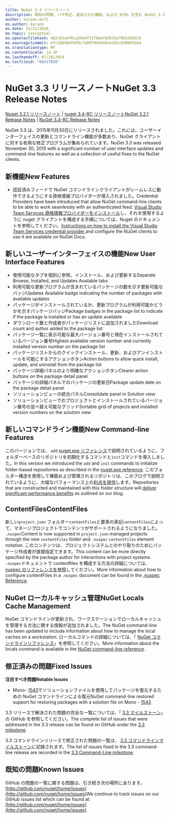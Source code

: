 ```yaml
---
title: NuGet 3.3 リリースノート
description: 既知の問題、バグ修正、追加された機能、および DCRs を含む NuGet 3.3 のリリースノート。
author: karann-msft
ms.author: karann
ms.date: 11/11/2016
ms.topic: conceptual
ms.openlocfilehash: 482c03a4f6ca39edf317b6ef8d535e79b53d5d16
ms.sourcegitcommit: efc18d484fdf0c7a8979b564dcb191c030601bb4
ms.translationtype: MT
ms.contentlocale: ja-JP
ms.lasthandoff: 07/18/2019
ms.locfileid: "68317038"
---
```

# <a name="nuget-33-release-notes"></a><span data-ttu-id="8de15-103">NuGet 3.3 リリースノート</span><span class="sxs-lookup"><span data-stu-id="8de15-103">NuGet 3.3 Release Notes</span></span>

<span data-ttu-id="8de15-104">[Nuget 3.2.1 リリースノート](../release-notes/nuget-3.2.1.md) | [nuget 3.4-RC リリースノート](../release-notes/nuget-3.4-RC.md)</span><span class="sxs-lookup"><span data-stu-id="8de15-104">[NuGet 3.2.1 Release Notes](../release-notes/nuget-3.2.1.md) | [NuGet 3.4-RC Release Notes](../release-notes/nuget-3.4-RC.md)</span></span>

<span data-ttu-id="8de15-105">NuGet 3.3 は、2015年11月30日にリリースされました。これには、ユーザーインターフェイスの更新とコマンドライン機能が多数あり、NuGet クライアントに対する有用な修正プログラムが集められています。</span><span class="sxs-lookup"><span data-stu-id="8de15-105">NuGet 3.3 was released November 30, 2015 with a significant number of user interface updates and command-line features as well as a collection of useful fixes to the NuGet clients.</span></span>

## <a name="new-features"></a><span data-ttu-id="8de15-106">新機能</span><span class="sxs-lookup"><span data-stu-id="8de15-106">New Features</span></span>

* <span data-ttu-id="8de15-107">認証済みフィードで NuGet コマンドラインクライアントがシームレスに動作できるようにする資格情報プロバイダーが導入されました。</span><span class="sxs-lookup"><span data-stu-id="8de15-107">Credential Providers have been introduced that allow NuGet command-line clients to be able to work seamlessly with an authenticated feed.</span></span> <span data-ttu-id="8de15-108">[Visual Studio Team Services 資格情報プロバイダーをインストール](../api/nuget-exe-credential-providers.md)し、それを使用するように nuget クライアントを構成する手順については、Nuget のドキュメントを参照してください。</span><span class="sxs-lookup"><span data-stu-id="8de15-108">[Instructions on how to install the Visual Studio Team Services credential provider ](../api/nuget-exe-credential-providers.md) and configure the NuGet clients to use it are available on NuGet Docs.</span></span>

## <a name="new-user-interface-features"></a><span data-ttu-id="8de15-109">新しいユーザーインターフェイスの機能</span><span class="sxs-lookup"><span data-stu-id="8de15-109">New User Interface Features</span></span>

* <span data-ttu-id="8de15-110">使用可能なタブを個別に参照、インストール、および更新する</span><span class="sxs-lookup"><span data-stu-id="8de15-110">Separate Browse, Installed, and Updates Available tabs</span></span>
* <span data-ttu-id="8de15-111">利用可能な更新プログラムが含まれているパッケージの数を示す更新可能なバッジ</span><span class="sxs-lookup"><span data-stu-id="8de15-111">Updates Available badge indicating the number of packages with available updates</span></span>
* <span data-ttu-id="8de15-112">パッケージがインストールされているか、更新プログラムが利用可能かどうかを示すパッケージバッジ</span><span class="sxs-lookup"><span data-stu-id="8de15-112">Package badges in the package list to indicate if the package is installed or has an update available</span></span>
* <span data-ttu-id="8de15-113">ダウンロード数と作成者がパッケージリストに追加されました</span><span class="sxs-lookup"><span data-stu-id="8de15-113">Download count and author added to the package list</span></span>
* <span data-ttu-id="8de15-114">パッケージ一覧に表示可能な最大バージョン番号と現在インストールされているバージョン番号</span><span class="sxs-lookup"><span data-stu-id="8de15-114">Highest available version number and currently installed version number on the package list</span></span>
* <span data-ttu-id="8de15-115">パッケージリストからのクイックインストール、更新、およびアンインストールを可能にするアクションボタン</span><span class="sxs-lookup"><span data-stu-id="8de15-115">Action buttons to allow quick install, update, and uninstall from the package list</span></span>
* <span data-ttu-id="8de15-116">パッケージ詳細パネルのより明確なアクションボタン</span><span class="sxs-lookup"><span data-stu-id="8de15-116">Clearer action buttons on the package detail panel</span></span>
* <span data-ttu-id="8de15-117">パッケージの詳細パネルでのパッケージの更新日</span><span class="sxs-lookup"><span data-stu-id="8de15-117">Package update date on the package detail panel</span></span>
* <span data-ttu-id="8de15-118">ソリューションビューの統合パネル</span><span class="sxs-lookup"><span data-stu-id="8de15-118">Consolidate panel in Solution view</span></span>
* <span data-ttu-id="8de15-119">ソリューションビューでのプロジェクトとインストールされているバージョン番号の並べ替え可能なグリッド</span><span class="sxs-lookup"><span data-stu-id="8de15-119">Sortable grid of projects and installed version numbers on the solution view</span></span>

## <a name="new-command-line-features"></a><span data-ttu-id="8de15-120">新しいコマンドライン機能</span><span class="sxs-lookup"><span data-stu-id="8de15-120">New Command-line Features</span></span>

<span data-ttu-id="8de15-121">このバージョンでは、 `add` [nuget.exe リファレンス](../reference/nuget-exe-cli-reference.md)で説明されているように、フォルダーベースのリポジトリを初期化するコマンドと`init`コマンドを導入しました。</span><span class="sxs-lookup"><span data-stu-id="8de15-121">In this version we introduced the `add` and `init` commands to initialize folder-based repositories as described in the [nuget.exe reference](../reference/nuget-exe-cli-reference.md).</span></span> <span data-ttu-id="8de15-122">このフォルダー構造を使用して構築および管理されるリポジトリは、このブログで説明されているように、大幅なパフォーマンス上の[利点を提供](http://blog.nuget.org/20150922/Accelerate-Package-Source.html)します。</span><span class="sxs-lookup"><span data-stu-id="8de15-122">Repositories that are constructed and maintained with this folder structure will [deliver significant performance benefits](http://blog.nuget.org/20150922/Accelerate-Package-Source.html) as outlined on our blog.</span></span>

## <a name="contentfiles"></a><span data-ttu-id="8de15-123">ContentFiles</span><span class="sxs-lookup"><span data-stu-id="8de15-123">ContentFiles</span></span>

<span data-ttu-id="8de15-124">新しい`project.json` フォルダー`contentFiles`と要素の表記`contentFiles`によって、マネージプロジェクトでコンテンツがサポートされるようになりました。 `.nuspec`</span><span class="sxs-lookup"><span data-stu-id="8de15-124">Content is now supported in `project.json` managed projects through the new `contentFiles` folder and `.nuspec` `contentFiles` element notation.</span></span>  <span data-ttu-id="8de15-125">このコンテンツは、プロジェクトシステムとのやり取りのためにパッケージ作成者が直接指定できます。</span><span class="sxs-lookup"><span data-stu-id="8de15-125">This content can be more directly specified by the package author for interactions with project systems.</span></span>  <span data-ttu-id="8de15-126">`.nuspec`ドキュメントで contentfiles を構成する方法の詳細については、 [nuspec のリファレンスを参照](../reference/nuspec.md)してください。</span><span class="sxs-lookup"><span data-stu-id="8de15-126">More information about how to configure contentFiles in a `.nuspec` document can be found in the [.nuspec Reference](../reference/nuspec.md).</span></span>

## <a name="nuget-locals-cache-management"></a><span data-ttu-id="8de15-127">NuGet ローカルキャッシュ管理</span><span class="sxs-lookup"><span data-stu-id="8de15-127">NuGet Locals Cache Management</span></span>

<span data-ttu-id="8de15-128">NuGet コマンドラインが更新され、ワークステーションでローカルキャッシュを管理する方法に関する情報が追加されました。</span><span class="sxs-lookup"><span data-stu-id="8de15-128">The NuGet command-line has been updated to include information about how to manage the local caches on a workstation.</span></span>  <span data-ttu-id="8de15-129">ローカルコマンドの詳細については、「 [NuGet コマンドラインリファレンス](../reference/cli-reference/cli-ref-locals.md)」を参照してください。</span><span class="sxs-lookup"><span data-stu-id="8de15-129">More information about the locals command is available in the [NuGet command-line reference](../reference/cli-reference/cli-ref-locals.md).</span></span>

## <a name="fixed-issues"></a><span data-ttu-id="8de15-130">修正済みの問題</span><span class="sxs-lookup"><span data-stu-id="8de15-130">Fixed Issues</span></span>

<span data-ttu-id="8de15-131">**注目すべき問題**</span><span class="sxs-lookup"><span data-stu-id="8de15-131">**Notable Issues**</span></span>

* <span data-ttu-id="8de15-132">Mono- [1543](https://github.com/NuGet/Home/issues/1543)でソリューションファイルを使用してパッケージを復元するための NuGet コマンドラインによる復元</span><span class="sxs-lookup"><span data-stu-id="8de15-132">NuGet command-line restored support for restoring packages with a solution file on Mono - [1543](https://github.com/NuGet/Home/issues/1543)</span></span>

<span data-ttu-id="8de15-133">3\.3 リリースで解決された問題の完全な一覧については、「 [3.3 マイルストーン](https://github.com/NuGet/Home/issues?q=is%3Aissue+milestone%3A3.3.0+is%3Aclosed)」の GitHub を参照してください。</span><span class="sxs-lookup"><span data-stu-id="8de15-133">The complete list of issues that were addressed in the 3.3 release can be found on GitHub under the [3.3 milestone](https://github.com/NuGet/Home/issues?q=is%3Aissue+milestone%3A3.3.0+is%3Aclosed).</span></span>

<span data-ttu-id="8de15-134">3\.3 コマンドラインリリースで修正された問題の一覧は、 [3.3 コマンドラインマイルストーン](https://github.com/NuGet/Home/issues?q=is%3Aissue+is%3Aclosed+milestone%3A3.3.0-commandline)に記録されます。</span><span class="sxs-lookup"><span data-stu-id="8de15-134">The list of issues fixed in the 3.3 command-line release are recorded in the [3.3 Command-Line milestone](https://github.com/NuGet/Home/issues?q=is%3Aissue+is%3Aclosed+milestone%3A3.3.0-commandline).</span></span>

## <a name="known-issues"></a><span data-ttu-id="8de15-135">既知の問題</span><span class="sxs-lookup"><span data-stu-id="8de15-135">Known Issues</span></span>

<span data-ttu-id="8de15-136">GitHub の問題の一覧に関する問題は、引き続き次の場所にあります。[http://github.com/nuget/home/issues](http://github.com/nuget/home/issues)</span><span class="sxs-lookup"><span data-stu-id="8de15-136">We continue to track issues on our GitHub issues list which can be found at: [http://github.com/nuget/home/issues](http://github.com/nuget/home/issues)</span></span>